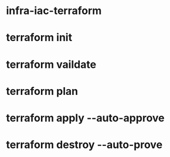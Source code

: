 # infra-iac-terraform
# terraform init
# terraform vaildate
# terraform plan
# terraform apply --auto-approve
# terraform destroy --auto-prove
